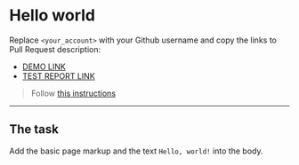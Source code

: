 # Hello world

Replace `<your_account>` with your Github username and copy the links to Pull Request description:

- [DEMO LINK](https://Naveed-Shoukat.github.io/layout_hello-world/)
- [TEST REPORT LINK](https://Naveed-Shoukat.github.io/layout_hello-world/report/html_report/)

> Follow [this instructions](https://mate-academy.github.io/layout_task-guideline/#how-to-solve-the-layout-tasks-on-github)

---

## The task

Add the basic page markup and the text `Hello, world!` into the body.
